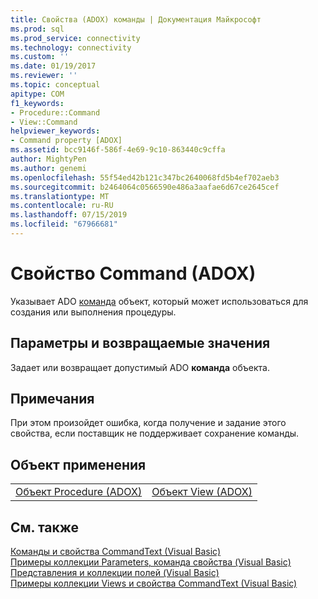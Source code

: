 ```yaml
---
title: Свойства (ADOX) команды | Документация Майкрософт
ms.prod: sql
ms.prod_service: connectivity
ms.technology: connectivity
ms.custom: ''
ms.date: 01/19/2017
ms.reviewer: ''
ms.topic: conceptual
apitype: COM
f1_keywords:
- Procedure::Command
- View::Command
helpviewer_keywords:
- Command property [ADOX]
ms.assetid: bcc9146f-586f-4e69-9c10-863440c9cffa
author: MightyPen
ms.author: genemi
ms.openlocfilehash: 55f54ed42b121c347bc2640068fd5b4ef702aeb3
ms.sourcegitcommit: b2464064c0566590e486a3aafae6d67ce2645cef
ms.translationtype: MT
ms.contentlocale: ru-RU
ms.lasthandoff: 07/15/2019
ms.locfileid: "67966681"
---
```

# <a name="command-property-adox"></a>Свойство Command (ADOX)
Указывает ADO [команда](../../../ado/reference/ado-api/command-object-ado.md) объект, который может использоваться для создания или выполнения процедуры.  
  
## <a name="settings-and-return-values"></a>Параметры и возвращаемые значения  
 Задает или возвращает допустимый ADO **команда** объекта.  
  
## <a name="remarks"></a>Примечания  
 При этом произойдет ошибка, когда получение и задание этого свойства, если поставщик не поддерживает сохранение команды.  
  
## <a name="applies-to"></a>Объект применения  
  
|||  
|-|-|  
|[Объект Procedure (ADOX)](../../../ado/reference/adox-api/procedure-object-adox.md)|[Объект View (ADOX)](../../../ado/reference/adox-api/view-object-adox.md)|  
  
## <a name="see-also"></a>См. также  
 [Команды и свойства CommandText (Visual Basic)](../../../ado/reference/adox-api/command-and-commandtext-properties-example-vb.md)   
 [Примеры коллекции Parameters, команда свойства (Visual Basic)](../../../ado/reference/adox-api/parameters-collection-command-property-example-vb.md)   
 [Представления и коллекции полей (Visual Basic)](../../../ado/reference/adox-api/views-and-fields-collections-example-vb.md)   
 [Примеры коллекции Views и свойства CommandText (Visual Basic)](../../../ado/reference/adox-api/views-collection-commandtext-property-example-vb.md)

